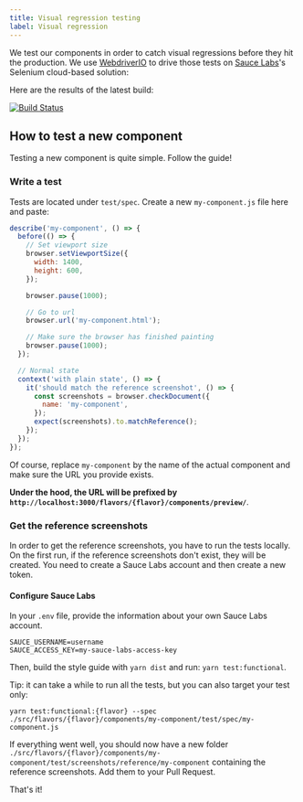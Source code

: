 ```yaml
---
title: Visual regression testing
label: Visual regression
---
```


We test our components in order to catch visual regressions before they hit the production. We use [WebdriverIO](http://webdriver.io/) to drive those tests on [Sauce Labs](https://saucelabs.com/)'s Selenium cloud-based solution:

Here are the results of the latest build:

[![Build Status](https://saucelabs.com/browser-matrix/europa-component-library.svg)](https://saucelabs.com/u/europa-component-library)

## How to test a new component

Testing a new component is quite simple. Follow the guide!

### Write a test

Tests are located under `test/spec`. Create a new `my-component.js` file here and paste:

```js
describe('my-component', () => {
  before(() => {
    // Set viewport size
    browser.setViewportSize({
      width: 1400,
      height: 600,
    });

    browser.pause(1000);

    // Go to url
    browser.url('my-component.html');

    // Make sure the browser has finished painting
    browser.pause(1000);
  });

  // Normal state
  context('with plain state', () => {
    it('should match the reference screenshot', () => {
      const screenshots = browser.checkDocument({
        name: 'my-component',
      });
      expect(screenshots).to.matchReference();
    });
  });
});
```

Of course, replace `my-component` by the name of the actual component and make sure the URL you provide exists.

**Under the hood, the URL will be prefixed by `http://localhost:3000/flavors/{flavor}/components/preview/`**.

### Get the reference screenshots

In order to get the reference screenshots, you have to run the tests locally. On the first run, if the reference screenshots don't exist, they will be created. You need to create a Sauce Labs account and then create a new token.

#### Configure Sauce Labs

In your `.env` file, provide the information about your own Sauce Labs account.

```shell
SAUCE_USERNAME=username
SAUCE_ACCESS_KEY=my-sauce-labs-access-key
```

Then, build the style guide with `yarn dist` and run: `yarn test:functional`.

Tip: it can take a while to run all the tests, but you can also target your test only:

```shell
yarn test:functional:{flavor} --spec ./src/flavors/{flavor}/components/my-component/test/spec/my-component.js
```

If everything went well, you should now have a new folder `./src/flavors/{flavor}/components/my-component/test/screenshots/reference/my-component` containing the reference screenshots. Add them to your Pull Request.

That's it!
